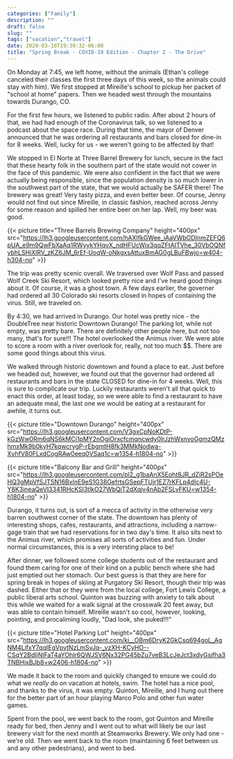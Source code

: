 ```yaml
---
categories: ["Family"]
description: ""
draft: false
slug: ""
tags: ["vacation","travel"]
date: 2020-03-16T19:39:32-06:00
title: "Spring Break - COVID-19 Edition - Chapter 2 - The Drive"
---
```


On Monday at 7:45, we left home, without the animals (Ethan's college canceled their classes the first three days of this week, so the animals could stay with him). We first stopped at Mireille's school to pickup her packet of "school at home" papers. Then we headed west through the mountains towards Durango, CO.

For the first few hours, we listened to public radio. After about 2 hours of that, we had had enough of the Coronavirus talk, so we listened to a podcast about the space race. During that time, the mayor of Denver announced that he was ordering all restaurants and bars closed for dine-in for 8 weeks. Well, lucky for us - we weren't going to be affected by that!

We stopped in El Norte at Three Barrel Brewery for lunch, secure in the fact that these hearty folk in the southern part of the state would not cower in the face of this pandemic. We were also confident in the fact that we were actually being responsible, since the population density is so much lower in the southwest part of the state, that we would actually be SAFER there! The brewery was great! Very tasty pizza, and even better beer. Of course, Jenny would not find out since Mireille, in classic fashion, reached across Jenny for some reason and spilled her entire beer on her lap. Well, my beer was good.

{{< picture title="Three Barrels Brewing Company" height="400px" src="https://lh3.googleusercontent.com/hAXIfkGWee_iAaVWbODInmZEFQ6pUA_e9m9QwFbXaAq1RWyykYHqvX_ndHFUcWix3qqZFtAITVhe_30VbOQNfybhLSHiXlRV_zKZ6JM_6rEf-UoqW-oNkgxsAttuxBmAG0gLBuFBwjo=w404-h304-no" >}}

The trip was pretty scenic overall. We traversed over Wolf Pass and passed Wolf Creek Ski Resort, which looked pretty nice and I've heard good things about it. Of course, it was a ghost town. A few days earlier, the governer had ordered all 30 Colorado ski resorts closed in hopes of containing the virus. Still, we traveled on.

By 4:30, we had arrived in Durango. Our hotel was pretty nice - the DoubleTree near historic Downtown Durango! The parking lot, while not empty, was pretty bare. There are definitely other people here, but not too many, that's for sure!!! The hotel overlooked the Animus river. We were able to score a room with a river overlook for, really, not too much $$. There are some good things about this virus.

We walked through historic downtown and found a place to eat. Just before we headed out, however, we found out that the governor had ordered all restaurants and bars in the state CLOSED for dine-in for 4 weeks. Well, this is sure to complicate our trip. Luckily restaurants weren't all that quick to enact this order, at least today, so we were able to find a restaurant to have an adequate meal, the last one we would be eating at a restaurant for awhile, it turns out.

{{< picture title="Downtown Durango" height="400px" src="https://lh3.googleusercontent.com/V3gxCpNoKDtP-kGzWw0Rm6qNS6kMCi1pMY2nOgiOrxcfcmqncwdy0lrJzhWxnvoGgmzQMzhmxMk9b0kyH7kqwcrygP-rEbgmtH8fk3MMkNodwa-XvhfV80FLxdCogRAw0eeq0VSaq1c=w1354-h1804-no" >}}

{{< picture title="Balcony Bar and Grill" height="400px" src="https://lh3.googleusercontent.com/pl2_g1baAnX5Eoht8JR_dZjR2sPOeHQ3gMpVfSJTSN16BxInE9eS1G38GefrtsGSepFTUjr1EZ7rKFLp4dIc4U-Y8K3ineaQeVI3341RHcKSl3tlkO27WbQiT2dXqjv4nAb2FSLyFKU=w1354-h1804-no" >}}

Durango, it turns out, is sort of a mecca of activity in the otherwise very barren southwest corner of the state. The downtown has plenty of interesting shops, cafes, restaurants, and attractions, including a narrow-gage train that we had reservations for in two day's time. It also sits next to the Animus river, which promises all sorts of activities and fun. Under normal circumstances, this is a very intersting place to be!

After dinner, we followed some college students out of the restaurant and found them caring for one of their kind on a public bench where she had just emptied out her stomach. Our best guess is that they are here for spring break in hopes of skiing at Purgatory Ski Resort, though their trip was dashed. Either that or they were from the local college, Fort Lewis College, a public liberal arts school. Quinton was buzzing with anxiety to talk about this while we waited for a walk signal at the crosswalk 20 feet away, but was able to contain himself. Mireille wasn't so cool, however, looking, pointing, and procaliming loudly, "Dad look, she puked!!!"

{{< picture title="Hotel Parking Lot" height="400px" src="https://lh3.googleusercontent.com/ki__OBm6DryK2GkCsq694goL_AgNM4LifxY7qqIEgVpvtNzLmSvJq-_vzXH-KCyHO--CSqY2BdIjNlFaT4aYOhlr6QWJSV6Nx32PG45bZu7veB3LcJeJct3xdyGsifha3TNBHjxBJb8=w2406-h1804-no" >}}

We made it back to the room and quickly changed to ensure we could do what we _really_ do on vacation at hotels, swim. The hotel has a nice pool, and thanks to the virus, it was empty. Quinton, Mireille, and I hung out there for the better part of an hour playing Marco Polo and other fun water games.

Spent from the pool, we went back to the room, got Quinton and Mireille ready for bed, then Jenny and I went out to what will likely be our last brewery visit for the next month at Steamworks Brewery. We only had one - we're old. Then we went back to the room (maintaining 6 feet between us and any other pedestrians), and went to bed.